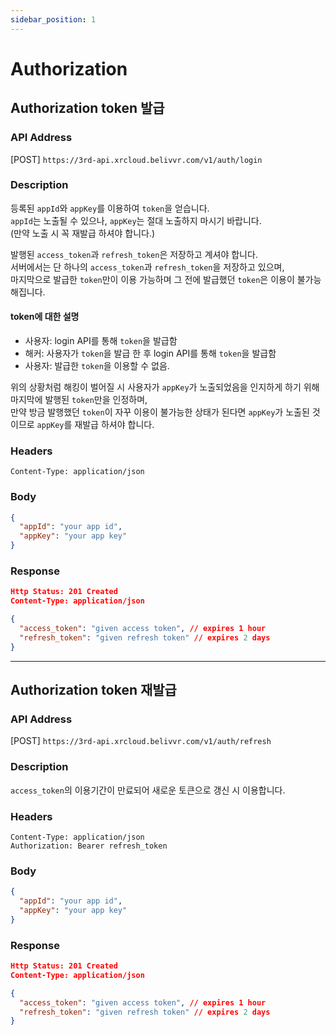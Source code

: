 ```yaml
---
sidebar_position: 1
---
```


# Authorization

## Authorization token 발급

### API Address

[POST] `https://3rd-api.xrcloud.belivvr.com/v1/auth/login`

### Description

등록된 `appId`와 `appKey`를 이용하여 `token`을 얻습니다.  
`appId`는 노출될 수 있으나, `appKey`는 절대 노출하지 마시기 바랍니다.  
(만약 노출 시 꼭 재발급 하셔야 합니다.)  
  
발행된 `access_token`과 `refresh_token`은 저장하고 계셔야 합니다.  
서버에서는 단 하나의 `access_token`과 `refresh_token`을 저장하고 있으며,  
마지막으로 발급한 `token`만이 이용 가능하며 그 전에 발급했던 `token`은 이용이 불가능해집니다.

#### token에 대한 설명

- 사용자: login API를 통해 `token`을 발급함
- 해커: 사용자가 `token`을 발급 한 후 login API를 통해 `token`을 발급함
- 사용자: 발급한 `token`을 이용할 수 없음.

위의 상황처럼 해킹이 벌어질 시 사용자가 `appKey`가 노출되었음을 인지하게 하기 위해 마지막에 발행된 `token`만을 인정하며,  
만약 방금 발행했던 `token`이 자꾸 이용이 불가능한 상태가 된다면 `appKey`가 노출된 것이므로 `appKey`를 재발급 하셔야 합니다.

### Headers

```
Content-Type: application/json
```

### Body

```json
{
  "appId": "your app id",
  "appKey": "your app key"
}
```

### Response

```json
Http Status: 201 Created
Content-Type: application/json

{
  "access_token": "given access token", // expires 1 hour
  "refresh_token": "given refresh token" // expires 2 days
}
```

---

## Authorization token 재발급

### API Address

[POST] `https://3rd-api.xrcloud.belivvr.com/v1/auth/refresh`

### Description

`access_token`의 이용기간이 만료되어 새로운 토큰으로 갱신 시 이용합니다.

### Headers

```
Content-Type: application/json
Authorization: Bearer refresh_token
```

### Body
```json
{
  "appId": "your app id",
  "appKey": "your app key"
}
```

### Response
```json
Http Status: 201 Created
Content-Type: application/json

{
  "access_token": "given access token", // expires 1 hour
  "refresh_token": "given refresh token" // expires 2 days
}
```
